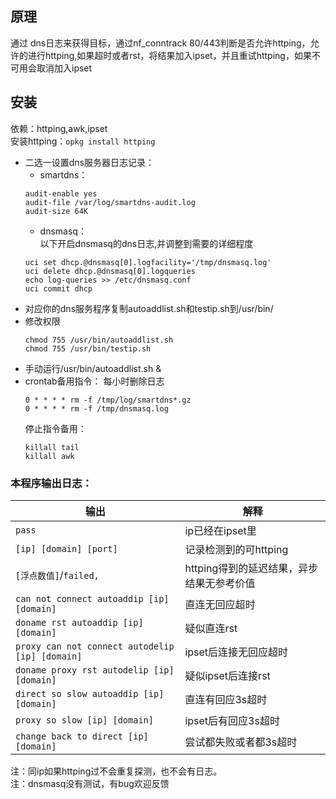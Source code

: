 ## 原理
通过 dns日志来获得目标，通过nf_conntrack 80/443判断是否允许httping，允许的进行httping,如果超时或者rst，将结果加入ipset，并且重试httping，如果不可用会取消加入ipset</br>
## 安装
依赖：httping,awk,ipset
</br>
安装httping：`opkg install httping`
</br>
- 二选一设置dns服务器日志记录：
  - smartdns：
  ```
  audit-enable yes
  audit-file /var/log/smartdns-audit.log
  audit-size 64K
  ```
  - dnsmasq：</br>
  以下开启dnsmasq的dns日志,并调整到需要的详细程度
  ```
  uci set dhcp.@dnsmasq[0].logfacility='/tmp/dnsmasq.log'
  uci delete dhcp.@dnsmasq[0].logqueries
  echo log-queries >> /etc/dnsmasq.conf
  uci commit dhcp
  ```
- 对应你的dns服务程序复制autoaddlist.sh和testip.sh到/usr/bin/
- 修改权限
  ```
  chmod 755 /usr/bin/autoaddlist.sh
  chmod 755 /usr/bin/testip.sh
  ```
- 手动运行/usr/bin/autoaddlist.sh &
- crontab备用指令：
  每小时删除日志
  ```
  0 * * * * rm -f /tmp/log/smartdns*.gz
  0 * * * * rm -f /tmp/dnsmasq.log
  ```
  停止指令备用：
  ```
  killall tail
  killall awk
  ```
### 本程序输出日志：

|输出|解释
| -|-
| `pass` | ip已经在ipset里
| `[ip] [domain] [port]` | 记录检测到的可httping
| `[浮点数值]`/`failed,` | httping得到的延迟结果，异步结果无参考价值
| `can not connect autoaddip [ip] [domain]` | 直连无回应超时
| `doname rst autoaddip [ip] [domain]` | 疑似直连rst
| `proxy can not connect autodelip [ip] [domain]` | ipset后连接无回应超时
| `doname proxy rst autodelip [ip] [domain]` | 疑似ipset后连接rst
| `direct so slow autoaddip [ip] [domain]` | 直连有回应3s超时
| `proxy so slow [ip] [domain]` | ipset后有回应3s超时
| `change back to direct [ip] [domain]` | 尝试都失败或者都3s超时

注：同ip如果httping过不会重复探测，也不会有日志。</br>
注：dnsmasq没有测试，有bug欢迎反馈
